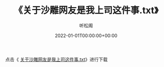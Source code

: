 ﻿---
title:  《关于沙雕网友是我上司这件事.txt》
date:   2022-01-01T00:00:00+00:00
author: 听松阁
layout: post
permalink: /关于沙雕网友是我上司这件事/
categories: 小说
tags: [小说]
---

点击《 [关于沙雕网友是我上司这件事.txt](http://img.660000.xyz/bookstukust/book/bntxt/10/关于沙雕网友是我上司这件事.txt)》进行下载